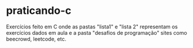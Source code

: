 # praticando-c

Exercícios feito em C onde as pastas "lista1" e "lista 2" representam os exercícios dados em aula e a pasta "desafios de programação" sites como beecrowd, leetcode, etc.
